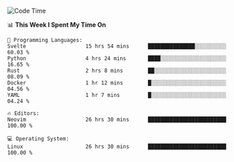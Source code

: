 <!-- [![Top Langs](https://github-readme-stats.vercel.app/api/top-langs/?username=gagahsyuja&theme=dracula&hide_border=true&border_radius=7)](https://github.com/anuraghazra/github-readme-stats) -->

<!--START_SECTION:waka-->
![Code Time](http://img.shields.io/badge/Code%20Time-1%2C050%20hrs%2021%20mins-blue)

📊 **This Week I Spent My Time On** 

```text
💬 Programming Languages: 
Svelte                   15 hrs 54 mins      ███████████████░░░░░░░░░░   60.03 % 
Python                   4 hrs 24 mins       ████░░░░░░░░░░░░░░░░░░░░░   16.65 % 
Rust                     2 hrs 8 mins        ██░░░░░░░░░░░░░░░░░░░░░░░   08.09 % 
Docker                   1 hr 12 mins        █░░░░░░░░░░░░░░░░░░░░░░░░   04.56 % 
YAML                     1 hr 7 mins         █░░░░░░░░░░░░░░░░░░░░░░░░   04.24 % 

🔥 Editors: 
Neovim                   26 hrs 30 mins      █████████████████████████   100.00 % 

💻 Operating System: 
Linux                    26 hrs 30 mins      █████████████████████████   100.00 % 
```


<!--END_SECTION:waka-->
